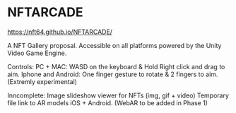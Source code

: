 # NFTARCADE
https://nft64.github.io/NFTARCADE/

A NFT Gallery proposal.  Accessible on all platforms powered by the Unity Video Game Engine.


Controls:
PC + MAC:  WASD on the keyboard & Hold Right click and drag to aim.
Iphone and Android: One finger gesture to rotate & 2 fingers to aim. (Extremly experimental)


Inncomplete:  Image slideshow viewer for NFTs  (img, gif + video)
Temporary file link to AR models iOS + Android. (WebAR to be added in Phase 1)
